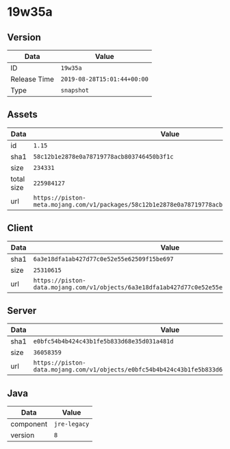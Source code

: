 # 19w35a

## Version

|**Data**        | **Value**                 |
|----------------|-------------------------|
| ID   | ```19w35a```   |
| Release Time   | ```2019-08-28T15:01:44+00:00```   |
| Type   | ```snapshot```   |

## Assets

|**Data**        | **Value**                 |
|----------------|-------------------------|
| id   | ```1.15```   |
| sha1   | ```58c12b1e2878e0a78719778acb803746450b3f1c```   |
| size   | ```234331```   |
| total size  | ```225984127```  |
| url       | ```https://piston-meta.mojang.com/v1/packages/58c12b1e2878e0a78719778acb803746450b3f1c/1.15.json``` |

## Client

|**Data**        | **Value**                 |
|----------------|-------------------------|
| sha1   | ```6a3e18dfa1ab427d77c0e52e55e62509f15be697```   |
| size   | ```25310615```   |
| url       | ```https://piston-data.mojang.com/v1/objects/6a3e18dfa1ab427d77c0e52e55e62509f15be697/client.jar``` |

## Server

|**Data**        | **Value**                 |
|----------------|-------------------------|
| sha1   | ```e0bfc54b4b424c43b1fe5b833d68e35d031a481d```   |
| size   | ```36058359```   |
| url       | ```https://piston-data.mojang.com/v1/objects/e0bfc54b4b424c43b1fe5b833d68e35d031a481d/server.jar``` |

## Java

|**Data**        | **Value**                 |
|----------------|-------------------------|
| component   | ```jre-legacy```   |
| version   | ```8```   |